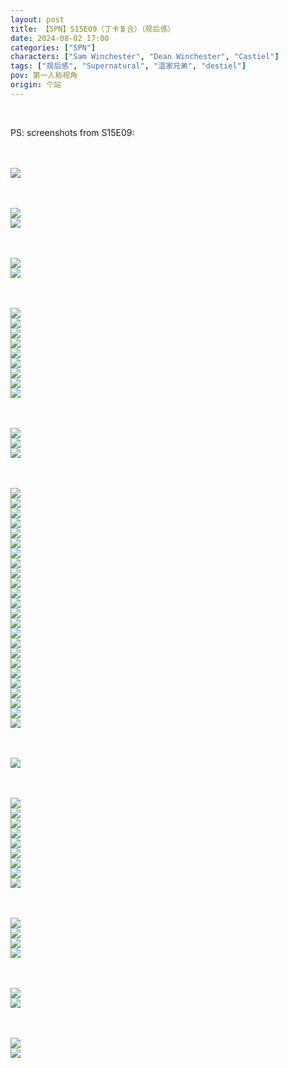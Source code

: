 ```yaml
---
layout: post
title: 【SPN】S15E09（丁卡复合）（观后感）
date: 2024-08-02 17:00
categories: ["SPN"]
characters: ["Sam Winchester", "Dean Winchester", "Castiel"]
tags: ["观后感", "Supernatural", "温家兄弟", "destiel"]
pov: 第一人称视角
origin: 个站
---
```


<br>

PS: screenshots from S15E09:

<br><br>
![](https://github.com/junesirius/junesirius.github.io/blob/master/assets/images/SPN/S15/2024-08-02-SPN-1509-1.jpg)
<br>

<br><br>
![](https://github.com/junesirius/junesirius.github.io/blob/master/assets/images/SPN/S15/2024-08-02-SPN-1509-2.jpg)
<br>
![](https://github.com/junesirius/junesirius.github.io/blob/master/assets/images/SPN/S15/2024-08-02-SPN-1509-3.jpg)
<br>

<br><br>
![](https://github.com/junesirius/junesirius.github.io/blob/master/assets/images/SPN/S15/2024-08-02-SPN-1509-4.jpg)
<br>
![](https://github.com/junesirius/junesirius.github.io/blob/master/assets/images/SPN/S15/2024-08-02-SPN-1509-5.jpg)
<br>

<br><br>
![](https://github.com/junesirius/junesirius.github.io/blob/master/assets/images/SPN/S15/2024-08-02-SPN-1509-6.jpg)
<br>
![](https://github.com/junesirius/junesirius.github.io/blob/master/assets/images/SPN/S15/2024-08-02-SPN-1509-7.jpg)
<br>
![](https://github.com/junesirius/junesirius.github.io/blob/master/assets/images/SPN/S15/2024-08-02-SPN-1509-8.jpg)
<br>
![](https://github.com/junesirius/junesirius.github.io/blob/master/assets/images/SPN/S15/2024-08-02-SPN-1509-9.jpg)
<br>
![](https://github.com/junesirius/junesirius.github.io/blob/master/assets/images/SPN/S15/2024-08-02-SPN-1509-10.jpg)
<br>
![](https://github.com/junesirius/junesirius.github.io/blob/master/assets/images/SPN/S15/2024-08-02-SPN-1509-11.jpg)
<br>
![](https://github.com/junesirius/junesirius.github.io/blob/master/assets/images/SPN/S15/2024-08-02-SPN-1509-12.jpg)
<br>
![](https://github.com/junesirius/junesirius.github.io/blob/master/assets/images/SPN/S15/2024-08-02-SPN-1509-13.jpg)
<br>
![](https://github.com/junesirius/junesirius.github.io/blob/master/assets/images/SPN/S15/2024-08-02-SPN-1509-14.jpg)
<br>

<br><br>
![](https://github.com/junesirius/junesirius.github.io/blob/master/assets/images/SPN/S15/2024-08-02-SPN-1509-15.jpg)
<br>
![](https://github.com/junesirius/junesirius.github.io/blob/master/assets/images/SPN/S15/2024-08-02-SPN-1509-16.jpg)
<br>
![](https://github.com/junesirius/junesirius.github.io/blob/master/assets/images/SPN/S15/2024-08-02-SPN-1509-17.jpg)
<br>

<br><br>
![](https://github.com/junesirius/junesirius.github.io/blob/master/assets/images/SPN/S15/2024-08-02-SPN-1509-20.jpg)
<br>
![](https://github.com/junesirius/junesirius.github.io/blob/master/assets/images/SPN/S15/2024-08-02-SPN-1509-21.jpg)
<br>
![](https://github.com/junesirius/junesirius.github.io/blob/master/assets/images/SPN/S15/2024-08-02-SPN-1509-22.jpg)
<br>
![](https://github.com/junesirius/junesirius.github.io/blob/master/assets/images/SPN/S15/2024-08-02-SPN-1509-23.jpg)
<br>
![](https://github.com/junesirius/junesirius.github.io/blob/master/assets/images/SPN/S15/2024-08-02-SPN-1509-24.jpg)
<br>
![](https://github.com/junesirius/junesirius.github.io/blob/master/assets/images/SPN/S15/2024-08-02-SPN-1509-25.jpg)
<br>
![](https://github.com/junesirius/junesirius.github.io/blob/master/assets/images/SPN/S15/2024-08-02-SPN-1509-26.jpg)
<br>
![](https://github.com/junesirius/junesirius.github.io/blob/master/assets/images/SPN/S15/2024-08-02-SPN-1509-27.jpg)
<br>
![](https://github.com/junesirius/junesirius.github.io/blob/master/assets/images/SPN/S15/2024-08-02-SPN-1509-28.jpg)
<br>
![](https://github.com/junesirius/junesirius.github.io/blob/master/assets/images/SPN/S15/2024-08-02-SPN-1509-29.jpg)
<br>
![](https://github.com/junesirius/junesirius.github.io/blob/master/assets/images/SPN/S15/2024-08-02-SPN-1509-30.jpg)
<br>
![](https://github.com/junesirius/junesirius.github.io/blob/master/assets/images/SPN/S15/2024-08-02-SPN-1509-31.jpg)
<br>
![](https://github.com/junesirius/junesirius.github.io/blob/master/assets/images/SPN/S15/2024-08-02-SPN-1509-32.jpg)
<br>
![](https://github.com/junesirius/junesirius.github.io/blob/master/assets/images/SPN/S15/2024-08-02-SPN-1509-33.jpg)
<br>
![](https://github.com/junesirius/junesirius.github.io/blob/master/assets/images/SPN/S15/2024-08-02-SPN-1509-34.jpg)
<br>
![](https://github.com/junesirius/junesirius.github.io/blob/master/assets/images/SPN/S15/2024-08-02-SPN-1509-35.jpg)
<br>
![](https://github.com/junesirius/junesirius.github.io/blob/master/assets/images/SPN/S15/2024-08-02-SPN-1509-36.jpg)
<br>
![](https://github.com/junesirius/junesirius.github.io/blob/master/assets/images/SPN/S15/2024-08-02-SPN-1509-37.jpg)
<br>
![](https://github.com/junesirius/junesirius.github.io/blob/master/assets/images/SPN/S15/2024-08-02-SPN-1509-38.jpg)
<br>
![](https://github.com/junesirius/junesirius.github.io/blob/master/assets/images/SPN/S15/2024-08-02-SPN-1509-39.jpg)
<br>
![](https://github.com/junesirius/junesirius.github.io/blob/master/assets/images/SPN/S15/2024-08-02-SPN-1509-40.jpg)
<br>
![](https://github.com/junesirius/junesirius.github.io/blob/master/assets/images/SPN/S15/2024-08-02-SPN-1509-41.jpg)
<br>
![](https://github.com/junesirius/junesirius.github.io/blob/master/assets/images/SPN/S15/2024-08-02-SPN-1509-42.jpg)
<br>
![](https://github.com/junesirius/junesirius.github.io/blob/master/assets/images/SPN/S15/2024-08-02-SPN-1509-43.jpg)
<br>

<br><br>
![](https://github.com/junesirius/junesirius.github.io/blob/master/assets/images/SPN/S15/2024-08-02-SPN-1509-44.jpg)
<br>

<br><br>
![](https://github.com/junesirius/junesirius.github.io/blob/master/assets/images/SPN/S15/2024-08-02-SPN-1509-45.jpg)
<br>
![](https://github.com/junesirius/junesirius.github.io/blob/master/assets/images/SPN/S15/2024-08-02-SPN-1509-46.jpg)
<br>
![](https://github.com/junesirius/junesirius.github.io/blob/master/assets/images/SPN/S15/2024-08-02-SPN-1509-47.jpg)
<br>
![](https://github.com/junesirius/junesirius.github.io/blob/master/assets/images/SPN/S15/2024-08-02-SPN-1509-48.jpg)
<br>
![](https://github.com/junesirius/junesirius.github.io/blob/master/assets/images/SPN/S15/2024-08-02-SPN-1509-49.jpg)
<br>
![](https://github.com/junesirius/junesirius.github.io/blob/master/assets/images/SPN/S15/2024-08-02-SPN-1509-50.jpg)
<br>
![](https://github.com/junesirius/junesirius.github.io/blob/master/assets/images/SPN/S15/2024-08-02-SPN-1509-51.jpg)
<br>
![](https://github.com/junesirius/junesirius.github.io/blob/master/assets/images/SPN/S15/2024-08-02-SPN-1509-52.jpg)
<br>
![](https://github.com/junesirius/junesirius.github.io/blob/master/assets/images/SPN/S15/2024-08-02-SPN-1509-53.jpg)
<br>

<br><br>
![](https://github.com/junesirius/junesirius.github.io/blob/master/assets/images/SPN/S15/2024-08-02-SPN-1509-54.jpg)
<br>
![](https://github.com/junesirius/junesirius.github.io/blob/master/assets/images/SPN/S15/2024-08-02-SPN-1509-55.jpg)
<br>
![](https://github.com/junesirius/junesirius.github.io/blob/master/assets/images/SPN/S15/2024-08-02-SPN-1509-56.jpg)
<br>
![](https://github.com/junesirius/junesirius.github.io/blob/master/assets/images/SPN/S15/2024-08-02-SPN-1509-57.jpg)
<br>

<br><br>
![](https://github.com/junesirius/junesirius.github.io/blob/master/assets/images/SPN/S15/2024-08-02-SPN-1509-18.jpg)
<br>
![](https://github.com/junesirius/junesirius.github.io/blob/master/assets/images/SPN/S15/2024-08-02-SPN-1509-19.jpg)
<br>

<br><br>
![](https://github.com/junesirius/junesirius.github.io/blob/master/assets/images/SPN/S15/2024-08-02-SPN-1509-58.jpg)
<br>
![](https://github.com/junesirius/junesirius.github.io/blob/master/assets/images/SPN/S15/2024-08-02-SPN-1509-59.jpg)
<br>
